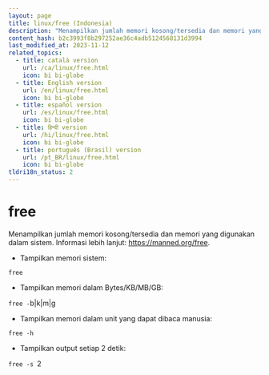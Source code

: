 ```yaml
---
layout: page
title: linux/free (Indonesia)
description: "Menampilkan jumlah memori kosong/tersedia dan memori yang digunakan dalam sistem."
content_hash: b2c3993f8b297252ae36c4adb5124568131d3994
last_modified_at: 2023-11-12
related_topics:
  - title: català version
    url: /ca/linux/free.html
    icon: bi bi-globe
  - title: English version
    url: /en/linux/free.html
    icon: bi bi-globe
  - title: español version
    url: /es/linux/free.html
    icon: bi bi-globe
  - title: हिन्दी version
    url: /hi/linux/free.html
    icon: bi bi-globe
  - title: português (Brasil) version
    url: /pt_BR/linux/free.html
    icon: bi bi-globe
tldri18n_status: 2
---
```

# free

Menampilkan jumlah memori kosong/tersedia dan memori yang digunakan dalam sistem.
Informasi lebih lanjut: <https://manned.org/free>.

- Tampilkan memori sistem:

`free`

- Tampilkan memori dalam Bytes/KB/MB/GB:

`free -`<span class="tldr-var badge badge-pill bg-dark-lm bg-white-dm text-white-lm text-dark-dm font-weight-bold">b|k|m|g</span>

- Tampilkan memori dalam unit yang dapat dibaca manusia:

`free -h`

- Tampilkan output setiap 2 detik:

`free -s `<span class="tldr-var badge badge-pill bg-dark-lm bg-white-dm text-white-lm text-dark-dm font-weight-bold">2</span>
